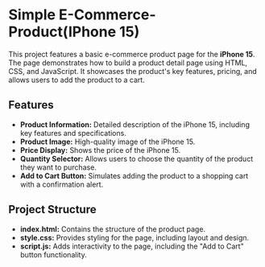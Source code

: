 # Simple E-Commerce-Product(IPhone 15)

This project features a basic e-commerce product page for the **iPhone 15**. The page demonstrates how to build a product detail page using HTML, CSS, and JavaScript. It showcases the product's key features, pricing, and allows users to add the product to a cart.

## Features

- **Product Information:** Detailed description of the iPhone 15, including key features and specifications.
- **Product Image:** High-quality image of the iPhone 15.
- **Price Display:** Shows the price of the iPhone 15.
- **Quantity Selector:** Allows users to choose the quantity of the product they want to purchase.
- **Add to Cart Button:** Simulates adding the product to a shopping cart with a confirmation alert.

## Project Structure

- **index.html:** Contains the structure of the product page.
- **style.css:** Provides styling for the page, including layout and design.
- **script.js:** Adds interactivity to the page, including the "Add to Cart" button functionality.
